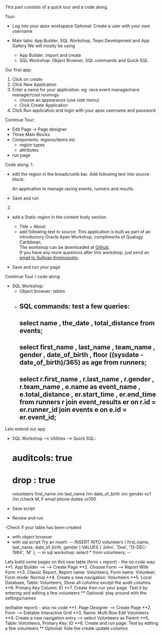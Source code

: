 This part consists of a quick tour and a code along.

Tour:
- Log into your apex workspace
  Optional: Create a user with your own username

- Main tabs: App Builder, SQL Workshop, Team Development and App Gallery
  We will mostly be using
  * App Builder: import and create
  * SQL Workshop: Object Browser, SQL commands and Quick SQL
  
Our first app:
1. Click on create
2. Click New Application
3. Enter a name for your application. eg: race event manager/race manager/cool runnings
   * choose an appearance (use side menu)
   * Click Create Application
4. Click Run application and login with your apex username and password

Continue Tour:
- Edit Page -> Page designer
- Three Main Blocks
- Components: regions/items etc
  * region types
  * attributes
- run page

Code along:
1.
- edit the region in the breadcrumb bar. Add following text into source block:
  <p> An application to manage racing events, runners and results.</p>
- Save and run

2.
- add a Static region in the content body section
  * Title = About
  * add following text to source:
    This application is built as part of an introductory Oracle Apex Workshop, compliments of Qualogy Caribbean. </br>The workshop can be downloaded at <a href="https://github.com/SullivanC137/Apex-Workshops" target="_blank"> Github</a>. </br>If you have any more questions after this workshop, just send an <a href="mailto:sullivan.kromosoeto@outlook.com?&subject=Question%20about%20the%20APEX%20workshop&body=Hi%20Sullivan%2C%0A%0AI%20have%20the%20following%20question%20about%20that%20last%20apex%20workshop.%0A%0A%3Cyour%20question%3E%0A%0ARegards%2C%0A%3Cyour%20name%3E%0A">email to Sullivan Kromosoeto</a>.

- Save and run your page

Continue Tour / code along
- SQL Workshop:
  * Object browser: tables
  * SQL commands: test a few queries:
    --
    select name
    ,      the_date
    ,      total_distance
    from   events;
    --
    select first_name
    ,      last_name
    ,      team_name
    ,      gender
    ,      date_of_birth
    ,      floor
            ((sysdate - date_of_birth)/365) as age
    from   runners;
    --
    select r.first_name
    ,      r.last_name
    ,      r.gender
    ,      r.team_name
    ,      e.name as event_name
    ,      e.total_distance
    ,      er.start_time
    ,      er.end_time
    from   runners r
    join   event_results er on r.id = er.runner_id
    join   events e on e.id = er.event_id;
    --

Lets extend our app
- SQL Workshop --> Utilities --> Quick SQL:
  # auditcols: true
  # drop     : true
  volunteers
    first_name /nn
    last_name  /nn
    date_of_birth /nn
    gender vc1 /nn  /check M, F
    email
    phone
    duties vc100
  
- Save script
- Review and run


-Check if your table has been created
* with object browser
* with sql script
Try an insert:
--
  INSERT INTO volunteers (
    first_name,
    last_name,
    date_of_birth,
    gender
  ) VALUES (
    'John',
    'Doe',
    '13-DEC-1984',
    'M'
  );
-- in sql workshop:
select * 
from   volunteers;
--

Lets build some pages on this new table
(form + report) - the no code way:
**1. App Builder --> <your app> --> Create Page
**2. Choose Form --> Report With Form
**3. Classic Report, Report name: Volunteers, Form name: Volunteer, Form mode: Normal
**4. Create a new navigation: Volunteers
**5. Local Database, Table: Volunteers, Show all columns except the audit columns
**6. Primary Key Column: ID
**7. Create then run your page. Test it by entering and editing a few volunteers
** Optional: play around with the settings/names

(editable report) - also no code
**1. Page Designer --> Create Page
**2. Form --> Eidtable Interactive Grid
**3. Name: Multi Row Edit Volunteers
**4. Create a new navigation entry --> select Volunteers as Parent
**5. Table: Volunteers, Primary Key: ID
**6. Create and run page. Test by editing a few volunteers
** Optional: hide the create update columns
